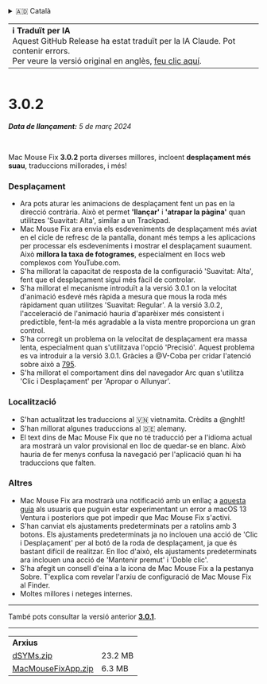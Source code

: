<details>
<summary>🇦🇩 Català</summary>

[🇬🇧 English (GitHub Release)](https://github.com/noah-nuebling/mac-mouse-fix/releases/tag/3.0.2)\
**🇦🇩 Català**\
[🇩🇪 Deutsch](https://redirect.macmousefix.com/?target=mmf-release&tag=3.0.2&locale=de)\
[🇪🇸 Español](https://redirect.macmousefix.com/?target=mmf-release&tag=3.0.2&locale=es)\
[🇫🇷 Français](https://redirect.macmousefix.com/?target=mmf-release&tag=3.0.2&locale=fr)\
[🇮🇩 Indonesia](https://redirect.macmousefix.com/?target=mmf-release&tag=3.0.2&locale=id)\
[🇮🇹 Italiano](https://redirect.macmousefix.com/?target=mmf-release&tag=3.0.2&locale=it)\
[🇭🇺 Magyar](https://redirect.macmousefix.com/?target=mmf-release&tag=3.0.2&locale=hu)\
[🇳🇱 Nederlands](https://redirect.macmousefix.com/?target=mmf-release&tag=3.0.2&locale=nl)\
[🇵🇱 Polski](https://redirect.macmousefix.com/?target=mmf-release&tag=3.0.2&locale=pl)\
[🇧🇷 Português (Brasil)](https://redirect.macmousefix.com/?target=mmf-release&tag=3.0.2&locale=pt-BR)\
[🇵🇹 Português (Portugal)](https://redirect.macmousefix.com/?target=mmf-release&tag=3.0.2&locale=pt-PT)\
[🇷🇴 Română](https://redirect.macmousefix.com/?target=mmf-release&tag=3.0.2&locale=ro)\
[🇸🇪 Svenska](https://redirect.macmousefix.com/?target=mmf-release&tag=3.0.2&locale=sv)\
[🇻🇳 Tiếng Việt](https://redirect.macmousefix.com/?target=mmf-release&tag=3.0.2&locale=vi)\
[🇹🇷 Türkçe](https://redirect.macmousefix.com/?target=mmf-release&tag=3.0.2&locale=tr)\
[🇨🇿 Čeština](https://redirect.macmousefix.com/?target=mmf-release&tag=3.0.2&locale=cs)\
[🇬🇷 Ελληνικά](https://redirect.macmousefix.com/?target=mmf-release&tag=3.0.2&locale=el)\
[🇷🇺 Русский](https://redirect.macmousefix.com/?target=mmf-release&tag=3.0.2&locale=ru)\
[🇺🇦 Українська](https://redirect.macmousefix.com/?target=mmf-release&tag=3.0.2&locale=uk)\
[🇮🇱 עברית](https://redirect.macmousefix.com/?target=mmf-release&tag=3.0.2&locale=he)\
[🇸🇦 العربية](https://redirect.macmousefix.com/?target=mmf-release&tag=3.0.2&locale=ar)\
[🇮🇳 हिन्दी](https://redirect.macmousefix.com/?target=mmf-release&tag=3.0.2&locale=hi)\
[🇹🇭 ไทย](https://redirect.macmousefix.com/?target=mmf-release&tag=3.0.2&locale=th)\
[🇨🇳 中文 (简体)](https://redirect.macmousefix.com/?target=mmf-release&tag=3.0.2&locale=zh-Hans)\
[🇨🇳 中文 (繁體)](https://redirect.macmousefix.com/?target=mmf-release&tag=3.0.2&locale=zh-Hant)\
[🇭🇰 中文（香港)](https://redirect.macmousefix.com/?target=mmf-release&tag=3.0.2&locale=zh-HK)\
[🇯🇵 日本語](https://redirect.macmousefix.com/?target=mmf-release&tag=3.0.2&locale=ja)\
[🇰🇷 한국어](https://redirect.macmousefix.com/?target=mmf-release&tag=3.0.2&locale=ko)\
[Help translate Mac Mouse Fix to different languages!](https://github.com/noah-nuebling/mac-mouse-fix/discussions/731)
</details>
<table align=><td>
<b>ℹ️ Traduït per IA</b><br>
Aquest GitHub Release ha estat traduït per la IA Claude. Pot contenir errors.<br>
Per veure la versió original en anglès, <a href="https://github.com/noah-nuebling/mac-mouse-fix/releases/tag/3.0.2">feu clic aquí</a>.
</td></table>

<table></table>

# 3.0.2
***Data de llançament:** 5 de març 2024*

<br>

Mac Mouse Fix **3.0.2** porta diverses millores, incloent **desplaçament més suau**, traduccions millorades, i més!

### Desplaçament

- Ara pots aturar les animacions de desplaçament fent un pas en la direcció contrària. Això et permet **'llançar'** i **'atrapar la pàgina'** quan utilitzes 'Suavitat: Alta', similar a un Trackpad.
- Mac Mouse Fix ara envia els esdeveniments de desplaçament més aviat en el cicle de refresc de la pantalla, donant més temps a les aplicacions per processar els esdeveniments i mostrar el desplaçament suaument. Això **millora la taxa de fotogrames**, especialment en llocs web complexos com YouTube.com.
- S'ha millorat la capacitat de resposta de la configuració 'Suavitat: Alta', fent que el desplaçament sigui més fàcil de controlar.
- S'ha millorat el mecanisme introduït a la versió 3.0.1 on la velocitat d'animació esdevé més ràpida a mesura que mous la roda més ràpidament quan utilitzes 'Suavitat: Regular'. A la versió 3.0.2, l'acceleració de l'animació hauria d'aparèixer més consistent i predictible, fent-la més agradable a la vista mentre proporciona un gran control.
- S'ha corregit un problema on la velocitat de desplaçament era massa lenta, especialment quan s'utilitzava l'opció 'Precisió'. Aquest problema es va introduir a la versió 3.0.1. Gràcies a @V-Coba per cridar l'atenció sobre això a [795](https://github.com/noah-nuebling/mac-mouse-fix/issues/795).
- S'ha millorat el comportament dins del navegador Arc quan s'utilitza 'Clic i Desplaçament' per 'Apropar o Allunyar'.

### Localització

- S'han actualitzat les traduccions al 🇻🇳 vietnamita. Crèdits a @nghlt!
- S'han millorat algunes traduccions al 🇩🇪 alemany.
- El text dins de Mac Mouse Fix que no té traducció per a l'idioma actual ara mostrarà un valor provisional en lloc de quedar-se en blanc. Això hauria de fer menys confusa la navegació per l'aplicació quan hi ha traduccions que falten.

### Altres

- Mac Mouse Fix ara mostrarà una notificació amb un enllaç a [aquesta guia](https://github.com/noah-nuebling/mac-mouse-fix/discussions/861) als usuaris que puguin estar experimentant un error a macOS 13 Ventura i posteriors que pot impedir que Mac Mouse Fix s'activi.
- S'han canviat els ajustaments predeterminats per a ratolins amb 3 botons. Els ajustaments predeterminats ja no inclouen una acció de 'Clic i Desplaçament' per al botó de la roda de desplaçament, ja que és bastant difícil de realitzar. En lloc d'això, els ajustaments predeterminats ara inclouen una acció de 'Mantenir premut' i 'Doble clic'.
- S'ha afegit un consell d'eina a la icona de Mac Mouse Fix a la pestanya Sobre. T'explica com revelar l'arxiu de configuració de Mac Mouse Fix al Finder.
- Moltes millores i neteges internes.

---

També pots consultar la versió anterior [**3.0.1**](https://redirect.macmousefix.com/?target=mmf-release&tag=3.0.1&locale=ca).

---

<table align="start">
<tr>
    <td colspan=2>
        <b>Arxius</b>
    </td>
</tr>
<tr>
    <td><a href="https://github.com/noah-nuebling/mac-mouse-fix/releases/download/3.0.2/dSYMs.zip">dSYMs.zip</a></td>
    <td>23.2 MB</td>
</tr>
<tr>
    <td><a href="https://github.com/noah-nuebling/mac-mouse-fix/releases/download/3.0.2/MacMouseFixApp.zip">MacMouseFixApp.zip</a></td>
    <td>6.3 MB</td>
</tr>
</table>